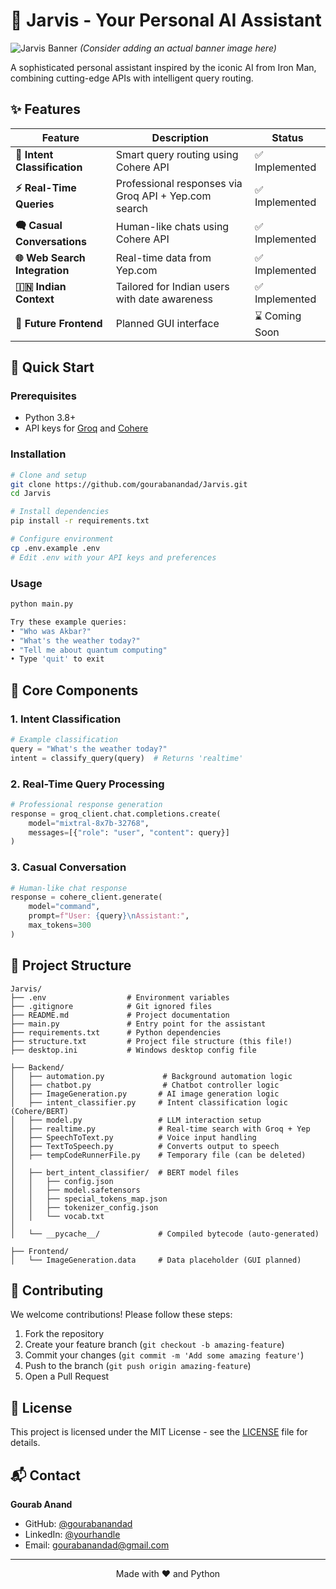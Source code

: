 # 🤖 Jarvis - Your Personal AI Assistant

![Jarvis Banner](https://github.com/gourabanandad/Jarvis/blob/571af57414182e05e160b1cf49d7ddb38061ffcb/banner.png)
*(Consider adding an actual banner image here)*

A sophisticated personal assistant inspired by the iconic AI from Iron Man, combining cutting-edge APIs with intelligent query routing.

## ✨ Features

| Feature                       | Description                                          | Status        |
| ----------------------------- | ---------------------------------------------------- | ------------- |
| **🧠 Intent Classification**  | Smart query routing using Cohere API                 | ✅ Implemented |
| **⚡ Real-Time Queries**       | Professional responses via Groq API + Yep.com search | ✅ Implemented |
| **🗬️ Casual Conversations**  | Human-like chats using Cohere API                    | ✅ Implemented |
| **🌐 Web Search Integration** | Real-time data from Yep.com                          | ✅ Implemented |
| **🇮🇳 Indian Context**       | Tailored for Indian users with date awareness        | ✅ Implemented |
| **🎨 Future Frontend**        | Planned GUI interface                                | ⌛ Coming Soon |

## 🚀 Quick Start

### Prerequisites

* Python 3.8+
* API keys for [Groq](https://groq.com/) and [Cohere](https://cohere.com/)

### Installation

```bash
# Clone and setup
git clone https://github.com/gourabanandad/Jarvis.git
cd Jarvis

# Install dependencies
pip install -r requirements.txt

# Configure environment
cp .env.example .env
# Edit .env with your API keys and preferences
```

### Usage

```bash
python main.py

Try these example queries:
• "Who was Akbar?"
• "What's the weather today?"
• "Tell me about quantum computing"
• Type 'quit' to exit
```

## 🧹 Core Components

### 1. Intent Classification

```python
# Example classification
query = "What's the weather today?"
intent = classify_query(query)  # Returns 'realtime'
```

### 2. Real-Time Query Processing

```python
# Professional response generation
response = groq_client.chat.completions.create(
    model="mixtral-8x7b-32768",
    messages=[{"role": "user", "content": query}]
)
```

### 3. Casual Conversation

```python
# Human-like chat response
response = cohere_client.generate(
    model="command",
    prompt=f"User: {query}\nAssistant:",
    max_tokens=300
)
```

## 📂 Project Structure

```
Jarvis/
├── .env                  # Environment variables
├── .gitignore            # Git ignored files
├── README.md             # Project documentation
├── main.py               # Entry point for the assistant
├── requirements.txt      # Python dependencies
├── structure.txt         # Project file structure (this file!)
├── desktop.ini           # Windows desktop config file

├── Backend/
│   ├── automation.py             # Background automation logic
│   ├── chatbot.py                # Chatbot controller logic
│   ├── ImageGeneration.py       # AI image generation logic
│   ├── intent_classifier.py     # Intent classification logic (Cohere/BERT)
│   ├── model.py                 # LLM interaction setup
│   ├── realtime.py              # Real-time search with Groq + Yep
│   ├── SpeechToText.py          # Voice input handling
│   ├── TextToSpeech.py          # Converts output to speech
│   ├── tempCodeRunnerFile.py    # Temporary file (can be deleted)
│
│   ├── bert_intent_classifier/  # BERT model files
│   │   ├── config.json
│   │   ├── model.safetensors
│   │   ├── special_tokens_map.json
│   │   ├── tokenizer_config.json
│   │   └── vocab.txt
│
│   └── __pycache__/             # Compiled bytecode (auto-generated)

├── Frontend/
│   └── ImageGeneration.data     # Data placeholder (GUI planned)
```

## 🤝 Contributing

We welcome contributions! Please follow these steps:

1. Fork the repository
2. Create your feature branch (`git checkout -b amazing-feature`)
3. Commit your changes (`git commit -m 'Add some amazing feature'`)
4. Push to the branch (`git push origin amazing-feature`)
5. Open a Pull Request

## 📜 License

This project is licensed under the MIT License - see the [LICENSE](LICENSE) file for details.

## 📬 Contact

**Gourab Anand**

* GitHub: [@gourabanandad](https://github.com/gourabanandad)
* LinkedIn: [@yourhandle](https://www.linkedin.com/in/gourabananda-datta-a3521a285?utm_source=share&utm_campaign=share_via&utm_content=profile&utm_medium=android_app) 
* Email: [gourabanandad@gmail.com](mailto:gourabanandad@gmail.com) 

---

<div align="center">
Made with ❤️ and Python
</div>
